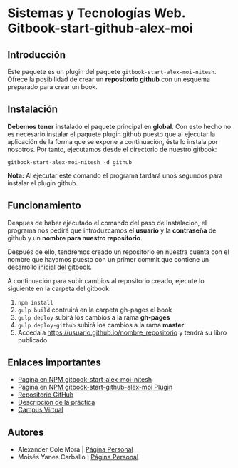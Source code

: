 # Sistemas y Tecnologías Web. Gitbook-start-github-alex-moi

## Introducción

Este paquete es un plugin del paquete ```gitbook-start-alex-moi-nitesh```.
Ofrece la posibilidad de crear un **repositorio github** con un esquema preparado para crear un book.

## Instalación

**Debemos tener** instalado el paquete principal en **global**. Con esto hecho no es necesario instalar el paquete plugin github puesto que al ejecutar la aplicación de la forma que se expone a continuación, ésta lo instala por nosotros.
Por tanto, ejecutamos desde el directorio de nuestro gitbook:
```shell
gitbook-start-alex-moi-nitesh -d github
```
**Nota:** Al ejecutar este comando el programa tardará unos segundos para instalar el plugin github.

## Funcionamiento

Despues de haber ejecutado el comando del paso de Instalacion, el programa nos pedirá que introduzcamos el **usuario** y la **contraseña** de github y un **nombre para nuestro repositorio**.

Después de ello, tendremos creado un repositorio en nuestra cuenta con el nombre que hayamos puesto con un primer commit que contiene un desarrollo inicial del gitbook.

A continuación para subir cambios al repositorio creado, ejecute lo siguiente en la carpeta del gitbook:
1. `npm install`
2. `gulp build` contruirá en la carpeta gh-pages el book
3. `gulp deploy` subirá los cambios a la rama **gh-pages**
4. `gulp deploy-github` subirá los cambios a la rama **master**
5. Acceda a https://usuario.github.io/nombre_repositorio y tendrá su libro publicado




## Enlaces importantes
*  [Página en NPM gitbook-start-alex-moi-nitesh](https://www.npmjs.com/package/gitbook-start-alex-moi-nitesh)
*  [Página en NPM gitbook-start-github-alex-moi Plugin](https://www.npmjs.com/package/gitbook-start-guthub-alex-moi)
*  [Repositorio GitHub](https://github.com/ULL-ESIT-SYTW-1617/gitbook-start-github-alex-moi.git)
*  [Descripción de la práctica](https://casianorodriguezleon.gitbooks.io/ull-esit-1617/content/practicas/practicagithubapi.html)
*  [Campus Virtual](https://campusvirtual.ull.es/1617/course/view.php?id=1175)

## Autores

* Alexander Cole Mora | [Página Personal](http://alu0100767421.github.io/)
* Moisés Yanes Carballo | [Página Personal](http://alu0100782851.github.io/)